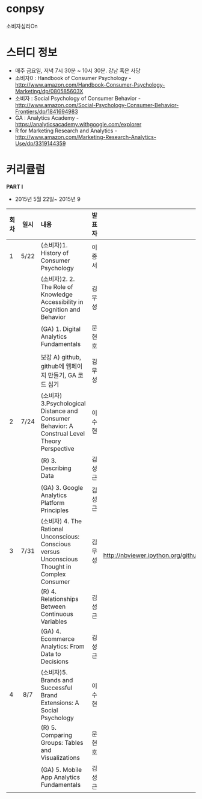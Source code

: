 # conpsy
소비자심리On

# 스터디 정보 
* 매주 금요일, 저녁 7시 30분 ~ 10시 30분. 강남 혹은 사당
* 소비자0 : Handbook of Consumer Psychology - http://www.amazon.com/Handbook-Consumer-Psychology-Marketing/dp/080585603X
* 소비자  : Social Psychology of Consumer Behavior - http://www.amazon.com/Social-Psychology-Consumer-Behavior-Frontiers/dp/1841694983
* GA : Analytics Academy - https://analyticsacademy.withgoogle.com/explorer
* R for Marketing Research and Analytics - http://www.amazon.com/Marketing-Research-Analytics-Use/dp/3319144359

# 커리큘럼
<b>PART I</b>
* 2015년 5월 22일~ 2015년 9  

| 회차  | 일시   | 내용                                  | 발표자  |              발표자료                    |
| ----- |:------:| :-------------------------------------|:-------:|:----------------------------------------: |
| 1 |5/22|(소비자)1. History of Consumer Psychology |이종서|  [발표자료](https://drive.google.com/file/d/0B5JBHuPaVyd_bWRkZ3ZpYmZwNzA/view) |
|   |    |(소비자)2. 2. The Role of Knowledge Accessibility in Cognition and Behavior|김무성|[발표자료](http://nbviewer.ipython.org/github/psygement/conpsy/blob/master/part1/consumer/ch02/Ch02_The_Role_of_Knowledge_Accessibility_in_Cognition_and_Behavior.ipynb) |
|   |    |(GA) 1. Digital Analytics Fundamentals    |문현호| [발표자료](https://drive.google.com/file/d/0B5PLVJct9613TUxxZjh1bDN1MGM/view) | 
|   |    |보강 A) github, github에 웹페이지 만들기, GA 코드 심기    |김무성| 참고자료 |
| 2 |7/24|(소비자) 3.Psychological Distance and Consumer Behavior: A Construal Level Theory Perspective |이수현| [발표자료](https://drive.google.com/file/d/0B3UXG8FFk3jINjRxUVpEcUZzRUU/view) |
|   |    |(R) 3. Describing Data|김성근| |
|   |    |(GA) 3. Google Analytics Platform Principles |김성근|[발표자료](https://drive.google.com/file/d/0B_Ekt7icI0htTzZJSkljMEVaYTQ/view) |
| 3 |7/31|(소비자) 4. The Rational Unconscious: Conscious versus Unconscious Thought in Complex Consumer |김무성| [발표자료]( http://nbviewer.ipython.org/github/psygement/conpsy/blob/master/part1/consumer/ch04/04_The_Rational_Unconscious.ipynb |
|   |    |(R) 4. Relationships Between Continuous Variables|김성근| |
|   |    |(GA) 4. Ecommerce Analytics: From Data to Decisions|김성근| |
| 4 |8/7|(소비자)5. Brands and Successful Brand Extensions: A Social Psychology|이수현|[발표자료](https://drive.google.com/file/d/0B3UXG8FFk3jIanZvYkxhUmJzZDQ/view) |
|   |    |(R) 5. Comparing Groups: Tables and Visualizations|문현호| |
|   |    |(GA) 5. Mobile App Analytics Fundamentals|김성근| |



